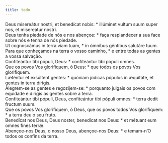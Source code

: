 ```yaml
---
title: todo
---
```

<div class="dropcap text-justify">Deus misereátur nostri, et benedícat nobis: * illúminet vultum suum super nos, et misereátur nostri.</div>
<div class="dropcap text-justify">Deus tenha piedade de nós e nos abençoe: * faça resplandecer a sua face sobre nós e tenha de nós piedade.</div>
<div class="text-justify">Ut cognoscámus in terra viam tuam, * in ómnibus géntibus salutáre tuum.</div>
<div class="text-justify">Para que conheçamos na terra o vosso caminho, * e entre todas as gentes a vossa salvação.</div>
<div class="text-justify">Confiteántur tibi pópuli, Deus: * confiteántur tibi pópuli omnes.</div>
<div class="text-justify">Que os povos Vos glorifiquem, ó Deus: * que todos os povos Vos glorifiquem.</div>
<div class="text-justify">Læténtur et exsúltent gentes: * quóniam júdicas pópulos in æquitáte, et gentes in terra dírigis.</div>
<div class="text-justify">Alegrem-se as gentes e regozijem-se: * porquanto julgais os povos com equidade e dirigis as gentes sobre a terra.</div>
<div class="text-justify">Confiteántur tibi pópuli, Deus, confiteántur tibi pópuli omnes: * terra dedit fructum suum.</div>
<div class="text-justify">Que os povos Vos glorifiquem, ó Deus, que os povos todos Vos glorifiquem: * a terra deu o seu fruto.</div>
<div class="text-justify">Benedícat nos Deus, Deus noster, benedícat nos Deus: * et métuant eum omnes fines terræ.</div>
<div class="text-justify">Abençoe-nos Deus, o nosso Deus, abençoe-nos Deus: * e temam-n’O todos os confins da terra.</div>
